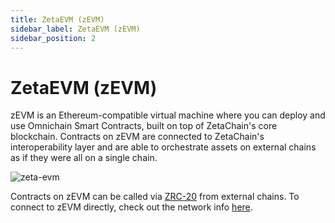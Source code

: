 ```yaml
---
title: ZetaEVM (zEVM)
sidebar_label: ZetaEVM (zEVM)
sidebar_position: 2
---
```


# ZetaEVM (zEVM)

zEVM is an Ethereum-compatible virtual machine where you can deploy and use
Omnichain Smart Contracts, built on top of ZetaChain's core blockchain.
Contracts on zEVM are connected to ZetaChain's interoperability layer and are
able to orchestrate assets on external chains as if they were all on a single
chain.

![zeta-evm](/img/graphs/omnichain-smart-contracts-orchestrate-graph.svg)

Contracts on zEVM can be called via [ZRC-20](/developers/omnichain/zrc-20) from
external chains. To connect to zEVM directly, check out the network info
[here](/reference/contracts).
